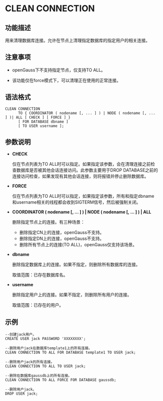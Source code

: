 # CLEAN CONNECTION<a name="ZH-CN_TOPIC_0000001151746656"></a>

## 功能描述<a name="zh-cn_topic_0059779060_s1b14773726ac4469a14e509530a7a957"></a>

用来清理数据库连接。允许在节点上清理指定数据库的指定用户的相关连接。

## 注意事项<a name="zh-cn_topic_0059779060_s8aed237cc11e48bcb20d63f3ed081327"></a>

+ openGauss下不支持指定节点，仅支持TO ALL。

+ 该功能仅在force模式下，可以清理正在使用的正常连接。

## 语法格式<a name="zh-cn_topic_0059779060_s24ab1cb591b54a43af5fe6d87cc067a1"></a>

```
CLEAN CONNECTION
      TO { COORDINATOR ( nodename [, ... ] ) | NODE ( nodename [, ... ] )| ALL [ CHECK ] [ FORCE ] }
      [ FOR DATABASE dbname ]
      [ TO USER username ];
```

## 参数说明<a name="zh-cn_topic_0059779060_s5c57cb1e5e8740dcb15254b0ee05e666"></a>

-   **CHECK**

    仅在节点列表为TO ALL时可以指定。如果指定该参数，会在清理连接之前检查数据库是否被其他会话连接访问。此参数主要用于DROP DATABASE之前的连接访问检查，如果发现有其他会话连接，则将报错并停止删除数据库。

-   **FORCE**

    仅在节点列表为TO ALL时可以指定，如果指定该参数，所有和指定dbname和username相关的线程都会收到SIGTERM信号，然后被强制关闭。

-   **COORDINATOR \( nodename \[,  ... \] \) | NODE \( nodename \[, ... \] \) | ALL**

    删除指定节点上的连接。有三种场景：

    -   删除指定CN上的连接，openGauss不支持。
    -   删除指定DN上的连接，openGauss不支持。
    -   删除所有节点上的连接\(TO ALL\)，openGauss仅支持该场景。

-   **dbname**

    删除指定数据库上的连接。如果不指定，则删除所有数据库的连接。

    取值范围：已存在数据库名。

-   **username**

    删除指定用户上的连接。如果不指定，则删除所有用户的连接。

    取值范围：已存在的用户。


## 示例<a name="zh-cn_topic_0059779060_s11a931f26ab344c1aab49ebd522ee0ad"></a>

```
--创建jack用户。
CREATE USER jack PASSWORD 'XXXXXXXX';

--删除用户jack在数据库template1上的所有连接。
CLEAN CONNECTION TO ALL FOR DATABASE template1 TO USER jack;

--删除用户jack的所有连接。
CLEAN CONNECTION TO ALL TO USER jack;

--删除在数据库gaussdb上的所有连接。
CLEAN CONNECTION TO ALL FORCE FOR DATABASE gaussdb;

--删除用户jack。
DROP USER jack;

```

